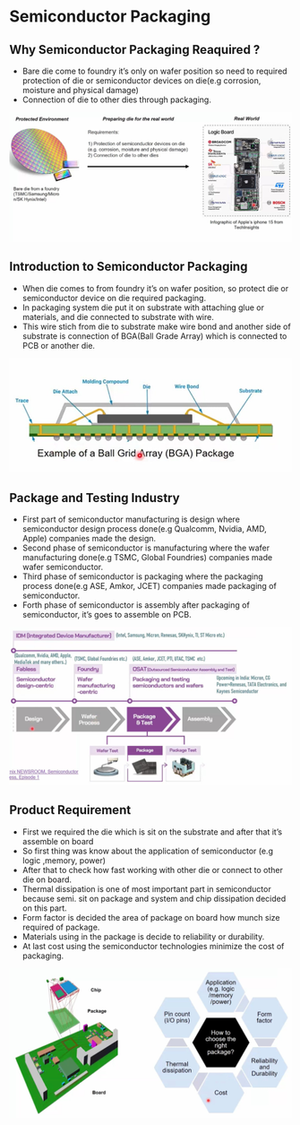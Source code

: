# Semiconductor Packaging
## Why Semiconductor Packaging Reaquired ?
 <ul>
  <li>Bare die come to foundry it’s only on wafer position so need to required protection of die or
      semiconductor devices on die(e.g corrosion, moisture and physical damage)</li>
 <li>Connection of die to other dies through packaging.</li>
 </ul>
 <img src="/SCR/IMG1.jpg" atl="image">
 
 ## Introduction to Semiconductor Packaging
* When die comes to from foundry it’s on wafer position, so protect die or semiconductor device on die required packaging.
* In packaging system die put it on substrate with attaching glue or materials, and die connected to substrate with wire.
* This wire stich from die to substrate make wire bond and another side of substrate is connection of BGA(Ball Grade Array) which is connected to PCB or another die.    
<img src="/SCR/IMG2.jpg" atl="Image">

## Package and Testing Industry
* First part of semiconductor manufacturing is design where semiconductor design process done(e.g Qualcomm, Nvidia, AMD, Apple)  companies made the design.
* Second phase of semiconductor is manufacturing where the wafer manufacturing done(e.g TSMC, Global Foundries) companies made wafer semiconductor.
* Third phase of semiconductor is packaging where the packaging process done(e.g ASE, Amkor, JCET) companies made packaging of semiconductor.
* Forth phase of semiconductor is assembly after packaging of semiconductor, it’s goes to assemble on PCB.
<img src="/SCR/IMG3.jpg" alt="image">

## Product Requirement
* First we required the die which is sit on the substrate and after that it’s assemble on board
* So first thing was know about the application of semiconductor (e.g logic ,memory, power)
* After that to check how fast working with other die or connect to other die on board.
* Thermal dissipation is one of most important part in semiconductor because semi. sit on package and system and chip dissipation decided on this part.
* Form factor is decided the area of package on board how munch size required of package.
* Materials using in the package is decide to reliability or durability.
* At last cost using the semiconductor technologies minimize the cost of packaging.
<img src="/SCR/IMG4.jpg" alt="image">
